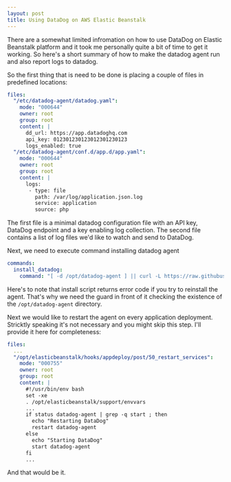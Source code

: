 ```yaml
---
layout: post
title: Using DataDog on AWS Elastic Beanstalk
---
```


There are a somewhat limited infromation on how to use DataDog on Elastic Beanstalk platform and it took me personally quite a bit of time to get it working. So here's a short summary of how to make the datadog agent run and also report logs to datadog.

So the first thing that is need to be done is placing a couple of files in predefined locations:

```yaml
files:
  "/etc/datadog-agent/datadog.yaml":
    mode: "000644"
    owner: root
    group: root
    content: |
      dd_url: https://app.datadoghq.com
      api_key: 012301230123012301230123
      logs_enabled: true
  "/etc/datadog-agent/conf.d/app.d/app.yaml":
    mode: "000644"
    owner: root
    group: root
    content: |
      logs:
       - type: file
         path: /var/log/application.json.log
         service: application
         source: php
```

The first file is a minimal datadog configuration file with an API key, DataDog endpoint and a key enabling log collection. The second file contains a list of log files we'd like to watch and send to DataDog.

Next, we need to execute command installing datadog agent

```yaml
commands:
  install_datadog:
    command: "[ -d /opt/datadog-agent ] || curl -L https://raw.githubusercontent.com/DataDog/datadog-agent/master/cmd/agent/install_script.sh | sudo DD_API_KEY=012301230123012301230123 bash"
```

Here's to note that install script returns error code if you try to reinstall the agent. That's why we need the guard in front of it checking the existence of the `/opt/datadog-agent` directory.

Next we would like to restart the agent on every application deployment. Stricktly speaking it's not necessary and you might skip this step. I'll provide it here for completeness:

```yaml
files:
  ...
  "/opt/elasticbeanstalk/hooks/appdeploy/post/50_restart_services":
    mode: "000755"
    owner: root
    group: root
    content: |
      #!/usr/bin/env bash
      set -xe
      . /opt/elasticbeanstalk/support/envvars
      ...
      if status datadog-agent | grep -q start ; then
        echo "Restarting DataDog"
        restart datadog-agent
      else
        echo "Starting DataDog"
        start datadog-agent
      fi
      ...
```

And that would be it.